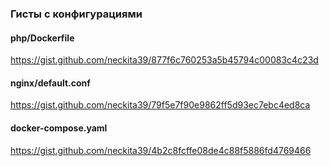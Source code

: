 ### Гисты с конфигурациями
#### php/Dockerfile
https://gist.github.com/neckita39/877f6c760253a5b45794c00083c4c23d
#### nginx/default.conf
https://gist.github.com/neckita39/79f5e7f90e9862ff5d93ec7ebc4ed8ca
#### docker-compose.yaml
https://gist.github.com/neckita39/4b2c8fcffe08de4c88f5886fd4769466
